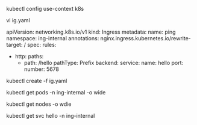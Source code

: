 kubectl config use-context k8s

vi ig.yaml

apiVersion: networking.k8s.io/v1
kind: Ingress
metadata:
  name: ping
  namespace: ing-internal
  annotations:
    nginx.ingress.kubernetes.io/rewrite-target: /
spec:
  rules:
  - http:
      paths:
      - path: /hello
        pathType: Prefix
        backend:
          service:
            name: hello
            port:
              number: 5678

kubectl create -f ig.yaml

kubectl get pods -n ing-internal -o wide

kubectl get nodes -o wdie

kubectl get svc hello -n ing-internal






